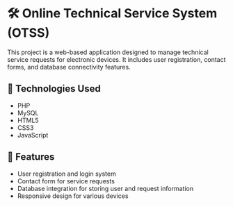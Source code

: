# 🛠️ Online Technical Service System (OTSS)

This project is a web-based application designed to manage technical service requests for electronic devices. It includes user registration, contact forms, and database connectivity features.

## 🚀 Technologies Used

- PHP
- MySQL
- HTML5
- CSS3
- JavaScript

## 🎯 Features

- User registration and login system
- Contact form for service requests
- Database integration for storing user and request information
- Responsive design for various devices
